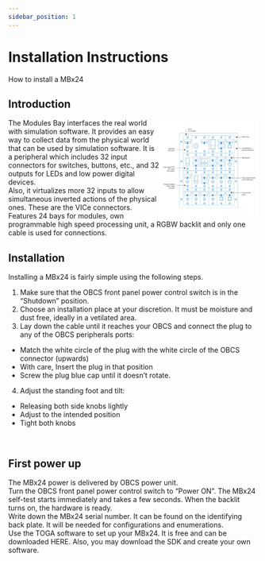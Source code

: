 ```yaml
---
sidebar_position: 1
---
```


# Installation Instructions

How to install a MBx24

## Introduction

<img align="right" width="200" src="../../../../static/img/MBx24.svg">
The Modules Bay  interfaces the real world with simulation software. It provides an easy way to collect data from the physical world that can be used by simulation software.
It is a peripheral which includes 32 input connectors for switches, buttons, etc., and 32 outputs for LEDs and low power digital devices.<br/>
Also, it virtualizes more 32 inputs to allow simultaneous inverted actions of the physical ones. These are the VICe connectors.<br/> 
Features 24 bays for modules, own programmable high speed processing unit, a RGBW backlit and only one cable is used for connections.

## Installation

Installing a MBx24 is fairly simple using the following steps.
1. Make sure that the OBCS front panel power control switch is in the “Shutdown” position.
2. Choose an installation place at your discretion. It must be moisture and dust free, ideally in a vetilated area.
3. Lay down the cable until it reaches your OBCS and connect the plug to any of the OBCS peripherals ports:
  * Match the white circle of the plug with the white circle of the OBCS connector (upwards)
  * With care, Insert the plug in that position
  * Screw the plug blue cap until it doesn’t rotate.
4. Adjust the standing foot and tilt:
* Releasing both side knobs lightly
* Adjust to the intended position
* Tight both knobs
<br/>

## First power up

The MBx24 power is delivered by OBCS power unit.<br/>
Turn the OBCS front panel power control switch to “Power ON”. The MBx24 self-test starts immediately and takes a few seconds. 
When the backlit turns on, the hardware is ready.<br/>
Write down the MBx24 serial number. It can be found on the identifying back plate. It will be needed for configurations and enumerations.<br/>
Use the TOGA software to set up your MBx24. It is free and can be downloaded HERE. Also, you may download the SDK and create your own software.

